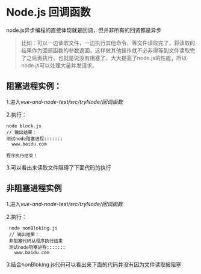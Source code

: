 # Node.js 回调函数
node.js异步编程的直接体现就是回调，但并非所有的回调都是异步
> 比如：可以一边读取文件，一边执行其他命令，等文件读取完了，将读取的结果作为回调函数的参数返回。这样做其他操作就不必非得等到文件读取完了之后再执行，也就是说没有阻塞了。大大提高了node.js的性能，所以node.js可以处理大量并发请求。

## 阻塞进程实例：
1.进入*vue-and-node-test/src/tryNode/回调函数*

2.执行：
```angularjs
node block.js
// 输出结果：
测试node阻塞进程:::::::
  www.baidu.com

程序执行结束！

```
3.可以看出来读取文件阻碍了下面代码的执行

## 非阻塞进程实例
1.进入*vue-and-node-test/src/tryNode/回调函数*

2.执行：
```angularjs
 node nonBloking.js
 // 输出结果：
 非阻塞代码从程序执行结束
 测试node阻塞进程:::::::
   www.baidu.com

```
3.结合nonBloking.js代码可以看出来下面的代码并没有因为文件读取被阻塞

